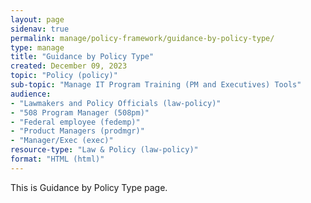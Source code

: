 ```yaml
---
layout: page
sidenav: true
permalink: manage/policy-framework/guidance-by-policy-type/
type: manage
title: "Guidance by Policy Type"
created: December 09, 2023
topic: "Policy (policy)"
sub-topic: "Manage IT Program Training (PM and Executives) Tools"
audience:
- "Lawmakers and Policy Officials (law-policy)"
- "508 Program Manager (508pm)"
- "Federal employee (fedemp)"
- "Product Managers (prodmgr)"
- "Manager/Exec (exec)"
resource-type: "Law & Policy (law-policy)"
format: "HTML (html)"
---
```


This is Guidance by Policy Type page.



